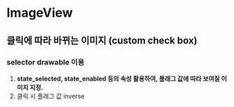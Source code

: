 # ImageView

## 클릭에 따라 바뀌는 이미지 \(custom check box\)

### selector drawable 이용

1. **state\_selected, state\_enabled 등의 속성 활용하여, 플래그 값에 따라 보여질 이미지 지정.**
2. 클릭 시 플래그 값 inverse



